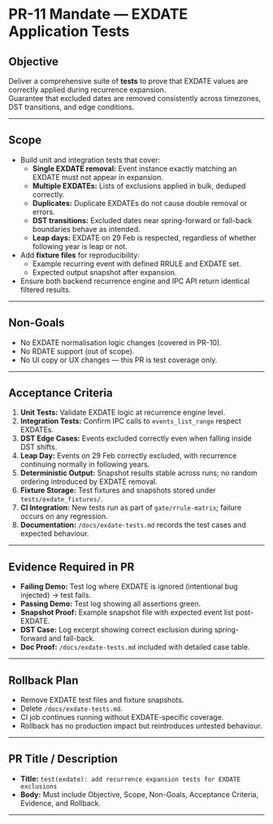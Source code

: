 # PR-11 Mandate — EXDATE Application Tests

## Objective
Deliver a comprehensive suite of **tests** to prove that EXDATE values are correctly applied during recurrence expansion.  
Guarantee that excluded dates are removed consistently across timezones, DST transitions, and edge conditions.

---

## Scope
- Build unit and integration tests that cover:
  - **Single EXDATE removal:** Event instance exactly matching an EXDATE must not appear in expansion.
  - **Multiple EXDATEs:** Lists of exclusions applied in bulk, deduped correctly.
  - **Duplicates:** Duplicate EXDATEs do not cause double removal or errors.
  - **DST transitions:** Excluded dates near spring-forward or fall-back boundaries behave as intended.
  - **Leap days:** EXDATE on 29 Feb is respected, regardless of whether following year is leap or not.
- Add **fixture files** for reproducibility:
  - Example recurring event with defined RRULE and EXDATE set.
  - Expected output snapshot after expansion.
- Ensure both backend recurrence engine and IPC API return identical filtered results.

---

## Non-Goals
- No EXDATE normalisation logic changes (covered in PR-10).  
- No RDATE support (out of scope).  
- No UI copy or UX changes — this PR is test coverage only.  

---

## Acceptance Criteria
1. **Unit Tests:** Validate EXDATE logic at recurrence engine level.  
2. **Integration Tests:** Confirm IPC calls to `events_list_range` respect EXDATEs.  
3. **DST Edge Cases:** Events excluded correctly even when falling inside DST shifts.  
4. **Leap Day:** Events on 29 Feb correctly excluded, with recurrence continuing normally in following years.  
5. **Deterministic Output:** Snapshot results stable across runs; no random ordering introduced by EXDATE removal.  
6. **Fixture Storage:** Test fixtures and snapshots stored under `tests/exdate_fixtures/`.  
7. **CI Integration:** New tests run as part of `gate/rrule-matrix`; failure occurs on any regression.  
8. **Documentation:** `/docs/exdate-tests.md` records the test cases and expected behaviour.

---

## Evidence Required in PR
- **Failing Demo:** Test log where EXDATE is ignored (intentional bug injected) → test fails.  
- **Passing Demo:** Test log showing all assertions green.  
- **Snapshot Proof:** Example snapshot file with expected event list post-EXDATE.  
- **DST Case:** Log excerpt showing correct exclusion during spring-forward and fall-back.  
- **Doc Proof:** `/docs/exdate-tests.md` included with detailed case table.

---

## Rollback Plan
- Remove EXDATE test files and fixture snapshots.  
- Delete `/docs/exdate-tests.md`.  
- CI job continues running without EXDATE-specific coverage.  
- Rollback has no production impact but reintroduces untested behaviour.

---

## PR Title / Description
- **Title:** `test(exdate): add recurrence expansion tests for EXDATE exclusions`  
- **Body:** Must include Objective, Scope, Non-Goals, Acceptance Criteria, Evidence, and Rollback.

---
```
